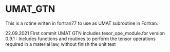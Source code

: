 # UMAT_GTN

This is a rotine writen in fortran77 to use as UMAT subroutine in Fortran.
 
22.09.2021
First commit UMAT GTN  includes
tesor_ope_module.for version 0.9.1 : Includes functions and routines to perform the tensor operations required in a material law, without finish the unit test 
